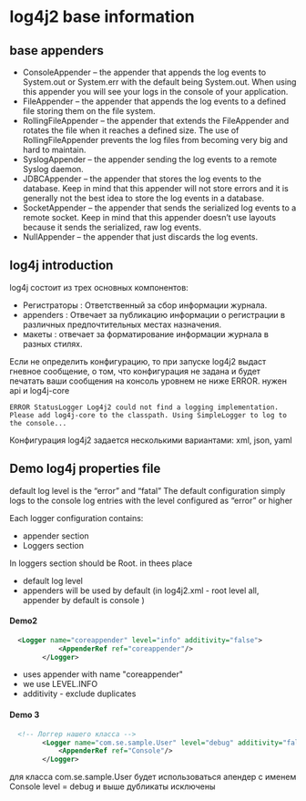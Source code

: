 # log4j2  base information

## base appenders 

* ConsoleAppender – the appender that appends the log events to System.out or System.err with the default being System.out. When using this appender you will see your logs in the console of your application.
* FileAppender – the appender that appends the log events to a defined file storing them on the file system.
* RollingFileAppender – the appender that extends the FileAppender and rotates the file when it reaches a defined size. The use of RollingFileAppender prevents the log files from becoming very big and hard to maintain.
* SyslogAppender – the appender sending the log events to a remote Syslog daemon.
* JDBCAppender – the appender that stores the log events to the database. Keep in mind that this appender will not store errors and it is generally not the best idea to store the log events in a database.
* SocketAppender – the appender that sends the serialized log events to a remote socket. Keep in mind that this appender doesn’t use layouts because it sends the serialized, raw log events.
* NullAppender – the appender that just discards the log events.

## log4j introduction
log4j состоит из трех основных компонентов:
* Регистраторы : Ответственный за сбор информации журнала.
* appenders : Отвечает за публикацию информации о регистрации в различных предпочтительных местах назначения.
* макеты : отвечает за форматирование информации журнала в разных стилях.

Если не определить конфигурацию, то при запуске log4j2 выдаст гневное сообщение, о том, что конфигурация не задана и будет печатать ваши сообщения на консоль уровнем не ниже ERROR.
нужен api и log4j-core
```
ERROR StatusLogger Log4j2 could not find a logging implementation. Please add log4j-core to the classpath. Using SimpleLogger to log to the console...
```

Конфигурация log4j2 задается несколькими вариантами: xml, json, yaml

## Demo log4j properties file 
default log level is the “error” and “fatal”
The default configuration simply logs to the console log entries with the level configured as “error” or higher

Each logger configuration contains:
 * appender section 
 * Loggers section

In loggers section should be Root. in thees place 
 - default log level 
 - appenders will be used by default (in log4j2.xml - root level all, appender by default is console )

#### Demo2 
```xml
  <Logger name="coreappender" level="info" additivity="false">
            <AppenderRef ref="coreappender"/>
        </Logger>
```
 - uses appender with name "coreappender" 
 - we use LEVEL.INFO  
 - additivity - exclude duplicates 

#### Demo 3 
```xml
  <!-- Логгер нашего класса -->
        <Logger name="com.se.sample.User" level="debug" additivity="false">
            <AppenderRef ref="Console"/>
        </Logger>
```
для класса com.se.sample.User
будет использоваться  апендер  с именем Console
level = debug и выше
дубликаты исключены